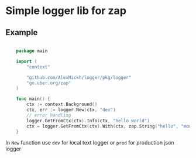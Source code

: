 # Simple logger lib for zap

## Example
```go

    package main

    import (
        "context"

        "github.com/AlexMickh/logger/pkg/logger"
	    "go.uber.org/zap"
    )

    func main() {
        ctx := context.Background()
        ctx, err := logger.New(ctx, "dev")
        // error handling
        logger.GetFromCtx(ctx).Info(ctx, "hello world")
        ctx = logger.GetFromCtx(ctx).With(ctx, zap.String("hello", "mom"))
    }
```

In `New` function use `dev` for local text logger or `prod` for production json logger